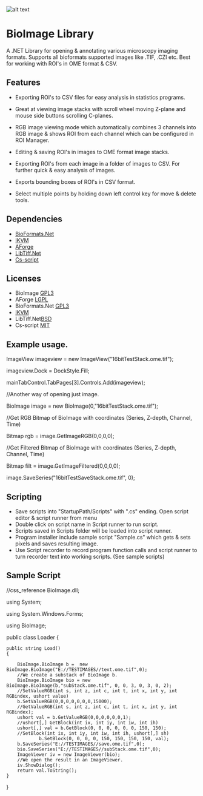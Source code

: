 ![alt text](https://github.com/RepoErik/BioImage/blob/master/banner.bmp?raw=true)

# BioImage Library

A .NET Library for opening & annotating various microscopy imaging formats. Supports all bioformats supported images like .TIF, .CZI etc. 
Best for working with ROI's in OME format & CSV.

## Features

- Exporting ROI's to CSV files for easy analysis in statistics programs.

- Great at viewing image stacks with scroll wheel moving Z-plane and mouse side buttons scrolling C-planes.

- RGB image viewing mode which automatically combines 3 channels into RGB image & shows ROI from each channel which can be configured in ROI Manager.

- Editing & saving ROI's in images to OME format image stacks.

- Exporting ROI's from each image in a folder of images to CSV. For further quick & easy analysis of images.

- Exports bounding boxes of ROI's in CSV format.

- Select multiple points by holding down left control key for move & delete tools.

## Dependencies
- [BioFormats.Net](https://github.com/GDanovski/BioFormats.Net)
- [IKVM](http://www.ikvm.net/)
- [AForge](http://www.aforgenet.com/)
- [LibTiff.Net](https://bitmiracle.com/libtiff/)
- [Cs-script](https://github.com/oleg-shilo/cs-script/blob/master/LICENSE)

## Licenses
- BioImage [GPL3](https://www.gnu.org/licenses/gpl-3.0.en.html)
- AForge [LGPL](http://www.aforgenet.com/framework/license.html)
- BioFormats.Net [GPL3](https://www.gnu.org/licenses/gpl-3.0.en.html)
- [IKVM](https://github.com/gluck/ikvm/blob/master/LICENSE)
- LibTiff.Net[BSD](https://bitmiracle.com/libtiff/)
- Cs-script [MIT](https://github.com/oleg-shilo/cs-script/blob/master/LICENSE)

## Example usage.

ImageView imageview = new ImageView("16bitTestStack.ome.tif");

imageview.Dock = DockStyle.Fill;

mainTabControl.TabPages[3].Controls.Add(imageview);

//Another way of opening just image.

BioImage image = new BioImage(0,"16bitTestStack.ome.tif");

//Get RGB Bitmap of BioImage with coordinates (Series, Z-depth, Channel, Time)

Bitmap rgb = image.GetImageRGB(0,0,0,0);

//Get Filtered Bitmap of BioImage with coordinates (Series, Z-depth, Channel, Time)

Bitmap filt = image.GetImageFiltered(0,0,0,0);

image.SaveSeries("16bitTestSaveStack.ome.tif", 0);

## Scripting
-  Save scripts into "StartupPath/Scripts" with ".cs" ending. Open script editor & script runner from menu
-  Double click on script name in Script runner to run script.
-  Scripts saved in Scripts folder will be loaded into script runner.
-  Program installer include sample script "Sample.cs" which gets & sets pixels and saves resulting image.
-  Use Script recorder to record program function calls and script runner to turn recorder text into working scripts. (See sample scripts)
## Sample Script

//css_reference BioImage.dll;

using System;

using System.Windows.Forms;

using BioImage;

public class Loader 
{

	public string Load()
	{

		BioImage.BioImage b =  new BioImage.BioImage("E://TESTIMAGES//text.ome.tif",0);
		//We create a substack of BioImage b.
		BioImage.BioImage bio = new BioImage.BioImage(b,"subStack.ome.tif", 0, 0, 3, 0, 3, 0, 2);
		//SetValueRGB(int s, int z, int c, int t, int x, int y, int RGBindex, ushort value)
		b.SetValueRGB(0,0,0,0,0,0,0,15000);
		//GetValueRGB(int s, int z, int c, int t, int x, int y, int RGBindex);
		ushort val = b.GetValueRGB(0,0,0,0,0,0,1);
		//ushort[,] GetBlock(int ix, int iy, int iw, int ih)
		ushort[,] val = b.GetBlock(0, 0, 0, 0, 0, 0, 150, 150);
		//SetBlock(int ix, int iy, int iw, int ih, ushort[,] sh)
            	b.SetBlock(0, 0, 0, 0, 150, 150, 150, 150, val);
		b.SaveSeries("E://TESTIMAGES//save.ome.tif",0);
		bio.SaveSeries("E://TESTIMAGES//subStack.ome.tif",0);
		ImageViewer iv = new ImageViewer(bio);
		//We open the result in an ImageViewer.
		iv.ShowDialog();
		return val.ToString();
	}
}





